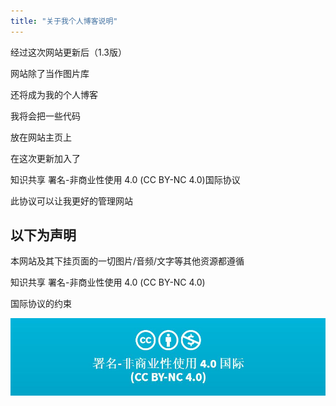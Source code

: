 ```yaml
---
title: "关于我个人博客说明"
---
```

经过这次网站更新后（1.3版）  

网站除了当作图片库  

还将成为我的个人博客

我将会把一些代码

放在网站主页上  

在这次更新加入了  

知识共享 署名-非商业性使用 4.0 (CC BY-NC 4.0)国际协议  

此协议可以让我更好的管理网站


##                                    以下为声明

 本网站及其下挂页面的一切图片/音频/文字等其他资源都遵循  

 知识共享 署名-非商业性使用 4.0 (CC BY-NC 4.0)  

 国际协议的约束  

 ![5c3af69f78ca7](\5c3af69f78ca7.jpg)

















































